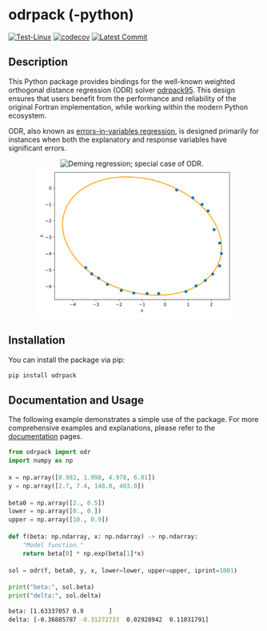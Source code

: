 # odrpack (-python)

[![Test-Linux](https://github.com/HugoMVale/odrpack-python/actions/workflows/test-linux.yml/badge.svg)](https://github.com/HugoMVale/odrpack-python/actions)
[![codecov](https://codecov.io/gh/HugoMVale/odrpack-python/graph/badge.svg?token=B9sFyJiweC)](https://codecov.io/gh/HugoMVale/odrpack-python)
[![Latest Commit](https://img.shields.io/github/last-commit/HugoMVale/odrpack-python)](https://img.shields.io/github/last-commit/HugoMVale/odrpack-python)

## Description

This Python package provides bindings for the well-known weighted orthogonal distance regression
(ODR) solver [odrpack95]. This design ensures that users benefit from the performance and reliability
of the original Fortran implementation, while working within the modern Python ecosystem.  

ODR, also known as [errors-in-variables regression], is designed primarily for instances when both
the explanatory and response variables have significant errors. 

<p align="center">
  <img src="https://upload.wikimedia.org/wikipedia/commons/thumb/8/81/Total_least_squares.svg/220px-Total_least_squares.svg.png" width="250" alt="Deming regression; special case of ODR." style="margin-right: 10px;">
  <img src="docs/examples/ellipse.svg" width="400" alt="Estimated ellipse parameters.">
</p>

[errors-in-variables regression]: https://en.wikipedia.org/wiki/Errors-in-variables_models
[odrpack95]: https://github.com/HugoMVale/odrpack95


## Installation

You can install the package via pip:

```bash
pip install odrpack
```

## Documentation and Usage

The following example demonstrates a simple use of the package. For more comprehensive examples and explanations, please refer to the [documentation](https://hugomvale.github.io/odrpack-python/) pages.

```py
from odrpack import odr
import numpy as np

x = np.array([0.982, 1.998, 4.978, 6.01])
y = np.array([2.7, 7.4, 148.0, 403.0])

beta0 = np.array([2., 0.5])
lower = np.array([0., 0.])
upper = np.array([10., 0.9])

def f(beta: np.ndarray, x: np.ndarray) -> np.ndarray:
    "Model function."
    return beta[0] * np.exp(beta[1]*x)

sol = odr(f, beta0, y, x, lower=lower, upper=upper, iprint=1001)

print("beta:", sol.beta)
print("delta:", sol.delta)
```

```sh
beta: [1.63337057 0.9       ]
delta: [-0.36885787 -0.31272733  0.02928942  0.11031791]
```
